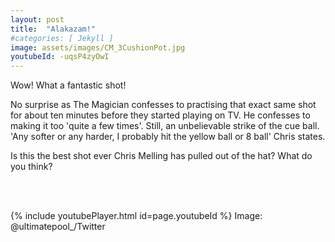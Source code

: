 ```yaml
---
layout: post
title:  "Alakazam!"
#categories: [ Jekyll ]
image: assets/images/CM_3CushionPot.jpg
youtubeId: -uqsP4zyOwI
---
```


Wow!  What a fantastic shot!<br>
  
No surprise as The Magician confesses to practising that exact same shot for about ten minutes before they started playing on TV.  He confesses to making it too 'quite a few times'.
Still, an unbelievable strike of the cue ball.  'Any softer or any harder, I probably hit the yellow ball or 8 ball' Chris states.<br>

<p>Is this the best shot ever Chris Melling has pulled out of the hat? What do you think? </p><br>

<!--<iframe width="380" height="300" src="https://www.youtube.com/embed/-uqsP4zyOwI" frameborder="0" allowfullscreen></iframe>--><br>

<!--<div style="text-align:center;">
		<iframe width="420" height="315" src="https://www.youtube.com/embed/-uqsP4zyOwI" frameborder="0" allowfullscreen></iframe>
</div>-->

{% include youtubePlayer.html id=page.youtubeId %}
Image: @ultimatepool_/Twitter
